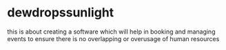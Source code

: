 # dewdropssunlight
this is about creating a software which will help in booking and managing events to ensure there is no overlapping or overusage of human resources
